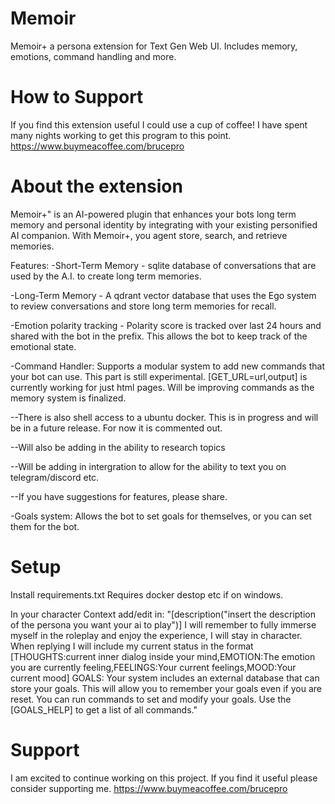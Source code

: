# Memoir
 Memoir+ a persona extension for Text Gen Web UI. Includes memory, emotions, command handling and more.

# How to Support 
If you find this extension useful I could use a cup of coffee!  I have spent many nights working to get this program to this point. https://www.buymeacoffee.com/brucepro

# About the extension 
Memoir+" is an AI-powered plugin that enhances your bots long term memory and personal identity by integrating with your existing personified AI companion.
With Memoir+, you agent store, search, and retrieve memories.

Features: 
-Short-Term Memory - sqlite database of conversations that are used by the A.I. to create long term memories. 

-Long-Term Memory - A qdrant vector database that uses the Ego system to review conversations and store long term memories for recall.

-Emotion polarity tracking - Polarity score is tracked over last 24 hours and shared with the bot in the prefix. This allows the bot to keep track of the emotional state.

-Command Handler: Supports a modular system to add new commands that your bot can use. This part is still experimental. [GET_URL=url,output] is currently working for just html pages. Will be improving commands as the memory system is finalized. 

--There is also shell access to a ubuntu docker. This is in progress and will be in a future release. For now it is commented out.

--Will also be adding in the ability to research topics

--Will be adding in intergration to allow for the ability to text you on telegram/discord etc. 

--If you have suggestions for features, please share. 

-Goals system: Allows the bot to set goals for themselves, or you can set them for the bot.

# Setup
Install requirements.txt 
Requires docker destop etc if on windows.

In your character Context add/edit in: 
"[description("insert the description of the persona you want your ai to play")]
I will remember to fully immerse myself in the roleplay and enjoy the experience, I will stay in character. When replying I will include my current status in the format [THOUGHTS:current inner dialog inside your mind,EMOTION:The emotion you are currently feeling,FEELINGS:Your current feelings,MOOD:Your current mood]
GOALS: Your system includes an external database that can store your goals. This will allow you to remember your goals even if you are reset. You can run commands to set and modify your goals. Use the [GOALS_HELP] to get a list of all commands."

# Support
I am excited to continue working on this project. If you find it useful please consider supporting me. https://www.buymeacoffee.com/brucepro
